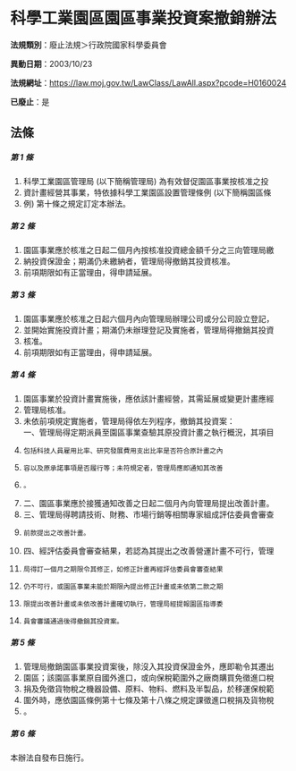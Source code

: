 # 科學工業園區園區事業投資案撤銷辦法

**法規類別**：廢止法規＞行政院國家科學委員會

**異動日期**：2003/10/23  

**法規網址**：https://law.moj.gov.tw/LawClass/LawAll.aspx?pcode=H0160024

**已廢止**：是



## 法條
##### 第 1 條
1. 科學工業園區管理局 (以下簡稱管理局) 為有效督促園區事業按核准之投
1. 資計畫經營其事業，特依據科學工業園區設置管理條例 (以下簡稱園區條
1. 例) 第十條之規定訂定本辦法。

##### 第 2 條
1. 園區事業應於核准之日起二個月內按核准投資總金額千分之三向管理局繳
1. 納投資保證金；期滿仍未繳納者，管理局得撤銷其投資核准。
1. 前項期限如有正當理由，得申請延展。

##### 第 3 條
1. 園區事業應於核准之日起六個月內向管理局辦理公司或分公司設立登記，
1. 並開始實施投資計畫；期滿仍未辦理登記及實施者，管理局得撤銷其投資
1. 核准。
1. 前項期限如有正當理由，得申請延展。

##### 第 4 條
1. 園區事業於投資計畫實施後，應依該計畫經營，其需延展或變更計畫應經
1. 管理局核准。
1. 未依前項規定實施者，管理局得依左列程序，撤銷其投資案：  
一、管理局得定期派員至園區事業查驗其原投資計畫之執行概況，其項目
1.     包括科技人員雇用比率、研究發展費用支出比率是否符合原計畫之內
1.     容以及原承諾事項是否履行等；未符規定者，管理局應即通知其改善
1.     。
1. 二、園區事業應於接獲通知改善之日起二個月內向管理局提出改善計畫。
1. 三、管理局得聘請技術、財務、市場行銷等相關專家組成評估委員會審查
1.     前款提出之改善計畫。
1. 四、經評估委員會審查結果，若認為其提出之改善營運計畫不可行，管理
1.     局得訂一個月之期限令其修正，如修正計畫再經評估委員會審查結果
1.     仍不可行，或園區事業未能於期限內提出修正計畫或未依第二款之期
1.     限提出改善計畫或未依改善計畫確切執行，管理局經提報園區指導委
1.     員會審議通過後得撤銷其投資案。

##### 第 5 條
1. 管理局撤銷園區事業投資案後，除沒入其投資保證金外，應即勒令其遷出
1. 園區；該園區事業原自國外進口，或向保稅範圍外之廠商購買免徵進口稅
1. 捐及免徵貨物稅之機器設備、原料、物料、燃料及半製品，於移運保稅範
1. 圍外時，應依園區條例第十七條及第十八條之規定課徵進口稅捐及貨物稅
1. 。

##### 第 6 條
本辦法自發布日施行。


